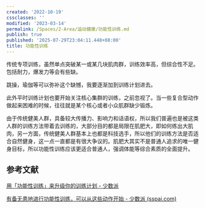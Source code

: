 ```yaml
---
created: '2022-10-19'
cssclasses: ''
modified: '2023-03-14'
permalink: /Spaces/2-Area/运动健康/功能性训练.md
publish: true
published: '2025-07-29T23:04:11.448+08:00'
title: 功能性训练
---
```

传统专项训练，虽然单点突破某一或某几块肌肉群，训练效率高，但综合性不足。包括耐力，爆发力等会有些缺。

跳操，瑜伽等可以弥补这个缺憾，我要逐渐加到训练计划进去。

此外平时训练计划也要开始关注核心集群的训练，之前忽视了。当一些复合型动作做起来困难的时候，往往就是某个核心或者小众肌群缺少锻炼。

由于传统健美人群，具备较大传播力、影响力和话语权，所以我们普遍也是被这类人群的训练方法带着去训练的，大部分目的都是局限在肌肥大，即如何练出大肌肉，另一方面，传统健美人群基本上也都是科技选手，所以他们的训练方法是否适合自然健身，这一点一直都是有很大争议的。肌肥大其实不是普通人追求的唯一健身目标，所以功能性训练应该更适合普通人，强调体能等综合素质的全面提升。

## 参考文献

[用「功能性训练」来升级你的训练计划 - 少数派](https://sspai.com/post/76345)

[有备无患地进行功能性训练，可以从这些动作开始 - 少数派 (sspai.com)](https://sspai.com/post/76821)